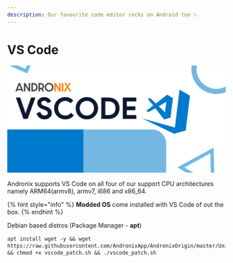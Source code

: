 ```yaml
---
description: Our favourite code editor rocks on Android too ⚡.
---
```


# VS Code

![](../../.gitbook/assets/vscode_banner.png)

Andronix supports VS Code on all four of our support CPU architectures namely ARM64\(armv8\), armv7, i686 and x86\_64. 

{% hint style="info" %}
**Modded OS** come installed with VS Code of out the box.
{% endhint %}

Debian based distros \(Package Manager - **apt**\)

```text
apt install wget -y && wget https://raw.githubusercontent.com/AndronixApp/AndronixOrigin/master/Uninstall/vscode_patch.sh && chmod +x vscode_patch.sh && ./vscode_patch.sh
```



